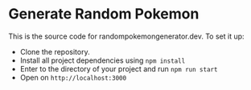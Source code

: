 # Generate Random Pokemon

This is the source code for randompokemongenerator.dev. To set it up:

- Clone the repository.
- Install all project dependencies using `npm install`
- Enter to the directory of your project and run `npm run start`
- Open on `http://localhost:3000` 
